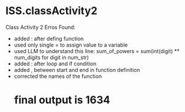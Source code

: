 # ISS.classActivity2
Class Activity 2
Erros Found:
- added : after defing function
- used only single = to assign value to a variable
- used LLM to understand this line: sum_of_powers = sum(int(digit) ** num_digits for digit in num_str)
- added : after loop and if condition
- added , between start and end in function definition
- corrected the names of the function
  # final output is 1634
